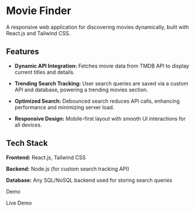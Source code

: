# Movie Finder

A responsive web application for discovering movies dynamically, built with React.js and Tailwind CSS.

## Features

- **Dynamic API Integration:** Fetches movie data from TMDB API to display current titles and details.

- **Trending Search Tracking:** User search queries are saved via a custom API and database, powering a trending movies section.

- **Optimized Search:** Debounced search reduces API calls, enhancing performance and minimizing server load.

- **Responsive Design:** Mobile-first layout with smooth UI interactions for all devices.

## Tech Stack

**Frontend:** React.js, Tailwind CSS

**Backend:** Node.js (for custom search tracking API)

**Database:** Any SQL/NoSQL backend used for storing search queries

Demo

Live Demo
